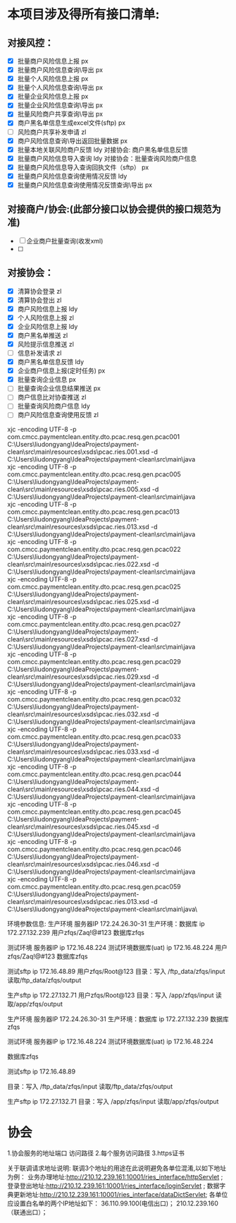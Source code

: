 # 本项目涉及得所有接口清单:

## 对接风控：
- [x] 批量商户风险信息上报                px
- [x] 批量商户风险信息查询\导出           px
- [x] 批量个人风险信息上报                px
- [x] 批量个人风险信息查询\导出           px
- [x] 批量企业风险信息上报                px
- [x] 批量企业风险信息查询\导出           px
- [x] 批量风险商户共享查询\导出           px
- [x] 商户黑名单信息生成excel文件(sftp)   px
- [ ] 风险商户共享补发申请            zl
- [x] 商户风险信息查询\导出返回批量数据       px
- [x] 批量本地关联风险商户反馈            ldy 对接协会: 商户黑名单信息反馈
- [x] 批量商户风险信息导入查询            ldy 对接协会：批量查询风险商户信息 
- [x] 批量商户风险信息导入查询回执文件（sftp） px
- [x] 批量商户风险信息查询使用情况反馈     ldy
- [x] 批量商户风险信息查询使用情况反馈查询\导出  px

## 对接商户/协会:(此部分接口以协会提供的接口规范为准)
- [ ] 企业商户批量查询(收发xml)
- [ ] 

## 对接协会：
- [x] 清算协会登录              zl
- [x] 清算协会登出            zl
- [x] 商户风险信息上报            ldy
- [x] 个人风险信息上报            zl
- [x] 企业风险信息上报            ldy
- [x] 商户黑名单推送              zl
- [x] 风险提示信息推送            zl
- [ ] 信息补发请求                zl
- [x] 商户黑名单信息反馈           ldy
- [x] 企业商户信息上报(定时任务)    px
- [x] 批量查询企业信息             px
- [ ] 批量查询企业信息结果推送      px
- [ ] 商户信息比对协查推送          zl
- [ ] 批量查询风险商户信息          ldy
- [ ] 商户风险信息查询使用反馈       zl

xjc -encoding UTF-8 -p com.cmcc.paymentclean.entity.dto.pcac.resq.gen.pcac001 C:\Users\liudongyang\IdeaProjects\payment-clean\src\main\resources\xsds\pcac.ries.001.xsd -d C:\Users\liudongyang\IdeaProjects\payment-clean\src\main\java\
xjc -encoding UTF-8 -p com.cmcc.paymentclean.entity.dto.pcac.resq.gen.pcac005 C:\Users\liudongyang\IdeaProjects\payment-clean\src\main\resources\xsds\pcac.ries.005.xsd -d C:\Users\liudongyang\IdeaProjects\payment-clean\src\main\java\
xjc -encoding UTF-8 -p com.cmcc.paymentclean.entity.dto.pcac.resq.gen.pcac013 C:\Users\liudongyang\IdeaProjects\payment-clean\src\main\resources\xsds\pcac.ries.013.xsd -d C:\Users\liudongyang\IdeaProjects\payment-clean\src\main\java\
xjc -encoding UTF-8 -p com.cmcc.paymentclean.entity.dto.pcac.resq.gen.pcac022 C:\Users\liudongyang\IdeaProjects\payment-clean\src\main\resources\xsds\pcac.ries.022.xsd -d C:\Users\liudongyang\IdeaProjects\payment-clean\src\main\java\
xjc -encoding UTF-8 -p com.cmcc.paymentclean.entity.dto.pcac.resq.gen.pcac025 C:\Users\liudongyang\IdeaProjects\payment-clean\src\main\resources\xsds\pcac.ries.025.xsd -d C:\Users\liudongyang\IdeaProjects\payment-clean\src\main\java\
xjc -encoding UTF-8 -p com.cmcc.paymentclean.entity.dto.pcac.resq.gen.pcac027 C:\Users\liudongyang\IdeaProjects\payment-clean\src\main\resources\xsds\pcac.ries.027.xsd -d C:\Users\liudongyang\IdeaProjects\payment-clean\src\main\java\
xjc -encoding UTF-8 -p com.cmcc.paymentclean.entity.dto.pcac.resq.gen.pcac029 C:\Users\liudongyang\IdeaProjects\payment-clean\src\main\resources\xsds\pcac.ries.029.xsd -d C:\Users\liudongyang\IdeaProjects\payment-clean\src\main\java\
xjc -encoding UTF-8 -p com.cmcc.paymentclean.entity.dto.pcac.resq.gen.pcac032 C:\Users\liudongyang\IdeaProjects\payment-clean\src\main\resources\xsds\pcac.ries.032.xsd -d C:\Users\liudongyang\IdeaProjects\payment-clean\src\main\java\
xjc -encoding UTF-8 -p com.cmcc.paymentclean.entity.dto.pcac.resq.gen.pcac033 C:\Users\liudongyang\IdeaProjects\payment-clean\src\main\resources\xsds\pcac.ries.033.xsd -d C:\Users\liudongyang\IdeaProjects\payment-clean\src\main\java\
xjc -encoding UTF-8 -p com.cmcc.paymentclean.entity.dto.pcac.resq.gen.pcac044 C:\Users\liudongyang\IdeaProjects\payment-clean\src\main\resources\xsds\pcac.ries.044.xsd -d C:\Users\liudongyang\IdeaProjects\payment-clean\src\main\java\
xjc -encoding UTF-8 -p com.cmcc.paymentclean.entity.dto.pcac.resq.gen.pcac045 C:\Users\liudongyang\IdeaProjects\payment-clean\src\main\resources\xsds\pcac.ries.045.xsd -d C:\Users\liudongyang\IdeaProjects\payment-clean\src\main\java\
xjc -encoding UTF-8 -p com.cmcc.paymentclean.entity.dto.pcac.resq.gen.pcac046 C:\Users\liudongyang\IdeaProjects\payment-clean\src\main\resources\xsds\pcac.ries.046.xsd -d C:\Users\liudongyang\IdeaProjects\payment-clean\src\main\java\
xjc -encoding UTF-8 -p com.cmcc.paymentclean.entity.dto.pcac.resq.gen.pcac059 C:\Users\liudongyang\IdeaProjects\payment-clean\src\main\resources\xsds\pcac.ries.013.xsd -d C:\Users\liudongyang\IdeaProjects\payment-clean\src\main\java\

环境参数信息:
生产环境 服务器IP
172.24.26.30-31
生产环境：数据库
ip 172.27.132.239
用户zfqs/Zaq!@#123
数据库zfqs

测试环境 服务器IP
ip 172.16.48.224
测试环境数据库(uat)
ip 172.16.48.224
用户zfqs/Zaq!@#123
数据库zfqs

测试sftp
ip 172.16.48.89
用户zfqs/Root@123
目录：写入 /ftp_data/zfqs/input 读取/ftp_data/zfqs/output

生产sftp 
ip 172.27.132.71
用户zfqs/Root@123
目录：写入 /app/zfqs/input 读取/app/zfqs/output




生产环境 服务器IP
172.24.26.30-31
生产环境：数据库
ip 172.27.132.239
数据库zfqs

测试环境 服务器IP
ip 172.16.48.224
测试环境数据库(uat)
ip 172.16.48.224

数据库zfqs

测试sftp
ip 172.16.48.89

目录：写入 /ftp_data/zfqs/input 读取/ftp_data/zfqs/output

生产sftp 
ip 172.27.132.71
目录：写入 /app/zfqs/input 读取/app/zfqs/output


# 协会
1.协会服务的地址端口 访问路径
2.每个服务访问路径
3.https证书

关于联调请求地址说明:
联调3个地址的用途在此说明避免各单位混淆,以如下地址为例：
业务办理地址:http://210.12.239.161:10001/ries_interface/httpServlet
;
登录登出地址:http://210.12.239.161:10001/ries_interface/loginServlet
;
数据字典更新地址:http://210.12.239.161:10001/ries_interface/dataDictServlet;
各单位应设置白名单的两个IP地址如下：
36.110.99.100(电信出口)；
210.12.239.160（联通出口）；




